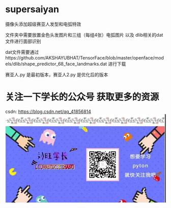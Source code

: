 # supersaiyan
摄像头添加超级赛亚人发型和电弧特效

文件夹中需要放置金色头发图片和三组（每组4张）电弧图片 以及 dlib相关的dat文件进行面部识别

dat文件需要通过https://github.com/AKSHAYUBHAT/TensorFace/blob/master/openface/models/dlib/shape_predictor_68_face_landmarks.dat 进行下载

赛亚人.py 是最初版本，赛亚人2.py 是优化后的版本

# 关注一下学长的公众号 获取更多的资源
csdn: https://blog.csdn.net/qq_41856814
![Image](https://github.com/Liu0330/Liu0330.github.io/blob/master/gongzhonghao.jpg)

